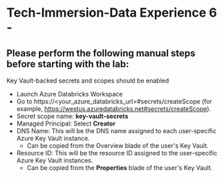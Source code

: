 # Tech-Immersion-Data Experience 6 - 

## Please perform the following manual steps before starting with the lab:

Key Vault-backed secrets and scopes should be enabled
   - Launch Azure Databricks Workspace
   - Go to https://<your_azure_databricks_url>#secrets/createScope (for example, https://westus.azuredatabricks.net#secrets/createScope).
   - Secret scope name: **key-vault-secrets**
   - Managed Principal: Select **Creator**
   - DNS Name: This will be the DNS name assigned to each user-specific Azure Key Vault instance.
     - Can be copied from the Overview blade of the user's Key Vault.
   - Resource ID: This will be the resource ID assigned to the user-specific Azure Key Vault instances.
     - Can be copied from the **Properties** blade of the user's Key Vault.
